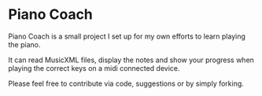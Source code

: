 Piano Coach
===

Piano Coach is a small project I set up for my own efforts to learn playing the piano.

It can read MusicXML files, display the notes and show your progress when playing the correct keys on a midi connected device.

Please feel free to contribute via code, suggestions or by simply forking.
